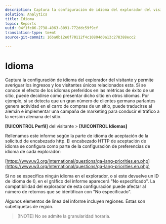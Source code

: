 ```yaml
---
description: Captura la configuración de idioma del explorador del visitante y permite averiguar los ingresos y los visitantes únicos relacionados esta. Si se conoce el efecto de los idiomas preferidos en las métricas de éxito de un sitio, puede decidirse cómo presentar dicho sitio en otros idiomas. Por ejemplo, si se detecta que un gran número de clientes germano parlantes genera actividad en el carro de compras de un sitio, puede traducirse al alemán e implementar una campaña de marketing para conducir el tráfico a la versión alemana del sitio.
solution: Analytics
title: Idioma
topic: Reports
uuid: 04f1fc86-2738-4063-8091-772ddc59f9cf
translation-type: tm+mt
source-git-commit: 16ba0b12e0f70112f4c10804d0a13c278388ecc2

---
```



# Idioma

Captura la configuración de idioma del explorador del visitante y permite averiguar los ingresos y los visitantes únicos relacionados esta. Si se conoce el efecto de los idiomas preferidos en las métricas de éxito de un sitio, puede decidirse cómo presentar dicho sitio en otros idiomas. Por ejemplo, si se detecta que un gran número de clientes germano parlantes genera actividad en el carro de compras de un sitio, puede traducirse al alemán e implementar una campaña de marketing para conducir el tráfico a la versión alemana del sitio.

**[!UICONTROL Perfil]** del visitante &gt; **[!UICONTROL Idiomas]**

Rellenamos este informe según la parte de idioma de aceptación de la solicitud de encabezado http. El encabezado HTTP de aceptación de idioma se configura como parte de la configuración de preferencias de idioma de cada explorador:

[https://www.w3.org/International/questions/qa-lang-priorities.en.php](https://www.w3.org/International/questions/qa-lang-priorities.en.php)

Si no se especifica ningún idioma en el explorador, o si este devuelve un ID de idioma de 0, en el gráfico del informe aparecerá "No especificado". La compatibilidad del explorador de esta configuración puede afectar al número de retornos que se identifican con "No especificado".

Algunos elementos de línea del informe incluyen regiones. Estas son subetiquetas de región.

> [!NOTE] No se admite la granularidad horaria.

